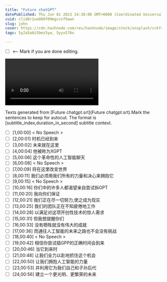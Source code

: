 ```yaml
---
title: "Future chatGPT"
datePublished: Thu Jun 01 2023 14:38:08 GMT+0000 (Coordinated Universal Time)
cuid: clid8r2uo000f09mgcvsf9awn
slug: john
cover: https://cdn.hashnode.com/res/hashnode/image/stock/unsplash/cckf4TsHAuw/upload/83a0bebc556b60aa97f8ee44b069c4d3.jpeg
tags: 5y2a5a6i5bmz5yw, 5yyx576o

---
```

- [ ] <-- Mark if you are done editing.

<video controls="true" allowfullscreen="true"> <source src="Future chatgpt.wav" type="video/wav"> </video>


Texts generated from [Future chatgpt.srt](Future chatgpt.srt).Mark the sentences to keep for autocut.
The format is [subtitle_index,duration_in_second] subtitle context.


- [ ] [1,00:00]   < No Speech >
- [ ] [2,00:01]   时机已经到来
- [ ] [3,00:02]   未来就在这里
- [ ] [4,00:04]   他被称为XGPT
- [ ] [5,00:06]   这个革命性的人工智能聊天
- [ ] [6,00:08]   < No Speech >
- [ ] [7,00:09]   将在这里改变世界
- [ ] [8,00:11]   我们必须用我们所有的力量和决心来拥抱它
- [ ] [9,00:15]   < No Speech >
- [ ] [10,00:16]  你们中的许多人都渴望亲自尝试拆GPT
- [ ] [11,00:20]  我向你们保证
- [ ] [12,00:21]  我们正在尽一切努力,使之成为现实
- [ ] [13,00:25]  我们的团队正在不知疲倦地工作
- [ ] [14,00:28]  以满足对这项开创性技术的惊人需求
- [ ] [15,00:31]  但我想提醒你们
- [ ] [16,00:33]  没有牺牲就没有伟大的成就
- [ ] [17,00:36]  而通往人工智能的未来之路也不会没有挑战
- [ ] [18,00:40]  < No Speech >
- [ ] [19,00:42]  相信你尝试插GPP的正确时间会到来
- [ ] [20,00:46]  当它到来时
- [ ] [21,00:48]  让我们全力以赴地抓住这个机会
- [ ] [22,00:50]  让我们拥抱人工智能的力量
- [ ] [23,00:53]  并利用它为我们自己和子孙后代
- [ ] [24,00:56]  建立一个更光明、更繁荣的未来